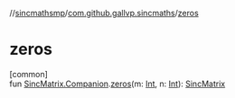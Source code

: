 //[sincmathsmp](../../index.md)/[com.github.gallvp.sincmaths](index.md)/[zeros](zeros.md)

# zeros

[common]\
fun [SincMatrix.Companion](-sinc-matrix/-companion/index.md).[zeros](zeros.md)(m: [Int](https://kotlinlang.org/api/latest/jvm/stdlib/kotlin/-int/index.html), n: [Int](https://kotlinlang.org/api/latest/jvm/stdlib/kotlin/-int/index.html)): [SincMatrix](-sinc-matrix/index.md)
